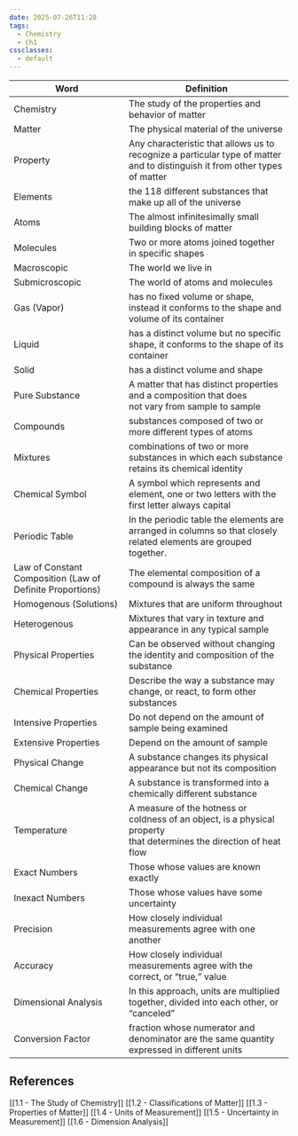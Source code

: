 ```yaml
---
date: 2025-07-26T11:28
tags:
  - Chemistry
  - Ch1
cssclasses:
  - default
---
```


| Word                                                      | Definition                                                                                                                  |
| --------------------------------------------------------- | --------------------------------------------------------------------------------------------------------------------------- |
| Chemistry                                                 | The study of the properties and behavior of matter                                                                          |
| Matter                                                    | The physical material of the universe                                                                                       |
| Property                                                  | Any characteristic that allows us to recognize a particular type of matter and to distinguish it from other types of matter |
| Elements                                                  | the 118 different substances that make up all of the universe                                                               |
| Atoms                                                     | The almost infinitesimally small building blocks of matter                                                                  |
| Molecules                                                 | Two or more atoms joined together in specific shapes                                                                        |
| Macroscopic                                               | The world we live in                                                                                                        |
| Submicroscopic                                            | The world of atoms and molecules                                                                                            |
| Gas (Vapor)                                               | has no fixed volume or shape, instead it conforms to the shape and volume of its container                                  |
| Liquid                                                    | has a distinct volume but no specific shape, it conforms to the shape of its container                                      |
| Solid                                                     | has a distinct volume and shape                                                                                             |
| Pure Substance                                            | A matter that has distinct properties and a composition that does<br>not vary from sample to sample                         |
| Compounds                                                 | substances composed of two or more different types of atoms                                                                 |
| Mixtures                                                  | combinations of two or more substances in which each substance retains its chemical identity                                |
| Chemical Symbol                                           | A symbol which represents and element, one or two letters with the first letter always capital                              |
| Periodic Table                                            | In the periodic table the elements are arranged in columns so that closely related elements are grouped together.           |
| Law of Constant Composition (Law of Definite Proportions) | The elemental composition of a compound is always the same                                                                  |
| Homogenous (Solutions)                                    | Mixtures that are uniform throughout                                                                                        |
| Heterogenous                                              | Mixtures that vary in texture and appearance in any typical sample                                                          |
| Physical Properties                                       | Can be observed without changing the identity and composition of the substance                                              |
| Chemical Properties                                       | Describe the way a substance may change, or react, to form other substances                                                 |
| Intensive Properties                                      | Do not depend on the amount of sample being examined                                                                        |
| Extensive Properties                                      | Depend on the amount of sample                                                                                              |
| Physical Change                                           | A substance changes its physical appearance but not its composition                                                         |
| Chemical Change                                           | A substance is transformed into a chemically different substance                                                            |
| Temperature                                               | A measure of the hotness or coldness of an object, is a physical property<br>that determines the direction of heat flow     |
| Exact Numbers                                             | Those whose values are known exactly                                                                                        |
| Inexact Numbers                                           | Those whose values have some uncertainty                                                                                    |
| Precision                                                 | How closely individual measurements agree with one another                                                                  |
| Accuracy                                                  | How closely individual measurements agree with the correct, or “true,” value                                                |
| Dimensional Analysis                                      | In this approach, units are multiplied together, divided into each other, or “canceled”                                     |
| Conversion Factor                                         | fraction whose numerator and denominator are the same quantity expressed in different units                                 |

## References
[[1.1 - The Study of Chemistry]]
[[1.2 - Classifications of Matter]]
[[1.3 - Properties of Matter]]
[[1.4 - Units of Measurement]]
[[1.5 - Uncertainty in Measurement]]
[[1.6 - Dimension Analysis]]